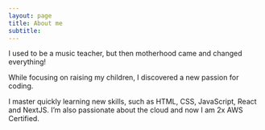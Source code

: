 ```yaml
---
layout: page
title: About me
subtitle:
---
```


I used to be a music teacher, but then motherhood came and changed everything!

While focusing on raising my children, I discovered a new passion for coding.  

I master quickly learning new skills, such as HTML, CSS, JavaScript, React and NextJS. I’m also passionate about the cloud and now I am 2x AWS Certified. 

